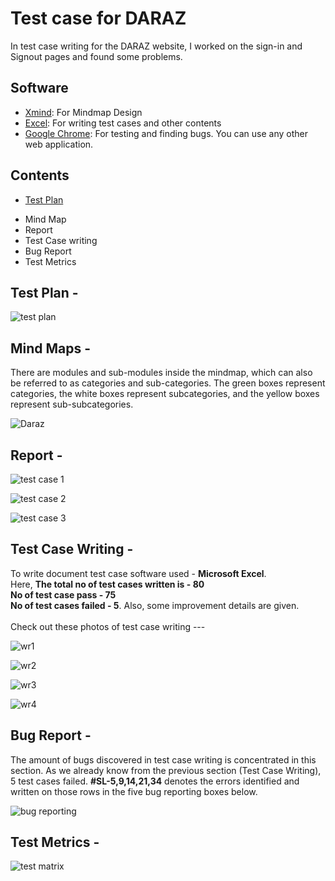 # Test case for DARAZ

In test case writing for the DARAZ website, I worked on the sign-in and Signout pages and found some problems. 

## Software 
- [Xmind](https://xmind.app): For Mindmap Design
- [Excel](): For writing test cases and other contents
- [Google Chrome](https://www.google.com/chrome): For testing and finding bugs. You can use any other web application.

## Contents
- [Test Plan](#Test-Plan) 
+ Mind Map
+ Report
+ Test Case writing
+ Bug Report
+ Test Metrics

## Test Plan -
![test plan](https://github.com/rashadkhan97/Tast-Case-for-DARAZ/assets/76771109/b1e724f2-db5e-42e7-8c72-392c73cad9c9)

## Mind Maps - 
There are modules and sub-modules inside the mindmap, which can also be referred to as categories and sub-categories. The green boxes represent categories, the white boxes represent subcategories, and the yellow boxes represent sub-subcategories.

![Daraz](https://github.com/rashadkhan97/Tast-Case-for-DARAZ/assets/76771109/045388d4-00ef-40b3-883c-c074e4d4290e)


## Report -

![test case 1](https://github.com/rashadkhan97/Tast-Case-for-DARAZ/assets/76771109/22ce744b-00b7-49cc-99a3-f44e5e6a724f)

![test case 2](https://github.com/rashadkhan97/Tast-Case-for-DARAZ/assets/76771109/221e2a7c-a2c1-4c5d-8ad6-42b1a6018643)

![test case 3](https://github.com/rashadkhan97/Tast-Case-for-DARAZ/assets/76771109/a4b9d0a3-d0de-4978-bfee-4d7692058011)

## Test Case Writing -
To write document test case software used - **Microsoft Excel**. 
<br>Here, **The total no of test cases written is - 80**  </br> **No of test case pass - 75** <br>**No of test cases failed - 5**. Also, some improvement details are given.</br>
<br> Check out these photos of test case writing --- </br>

![wr1](https://github.com/rashadkhan97/Tast-Case-for-DARAZ/assets/76771109/0b95b583-60a6-4e4a-8799-71595675e24e)

![wr2](https://github.com/rashadkhan97/Tast-Case-for-DARAZ/assets/76771109/2c7c8329-e282-4060-8d1f-787b0d727b6f)

![wr3](https://github.com/rashadkhan97/Tast-Case-for-DARAZ/assets/76771109/4f1c24ea-4c4b-427f-80a2-98053b81b0f8)

![wr4](https://github.com/rashadkhan97/Tast-Case-for-DARAZ/assets/76771109/395fd4f1-eecc-45f1-be2f-359f1f13d1cb)

## Bug Report -
The amount of bugs discovered in test case writing is concentrated in this section. As we already know from the previous section (Test Case Writing), 5 test cases failed. **#SL-5,9,14,21,34** denotes the errors identified and written on those rows in the five bug reporting boxes below.

![bug reporting](https://github.com/rashadkhan97/Tast-Case-for-DARAZ/assets/76771109/4713e2ea-2cd2-4b36-bba5-07f6187b8556)

## Test Metrics -

![test matrix](https://github.com/rashadkhan97/Tast-Case-for-DARAZ/assets/76771109/6a2d6ba0-0acd-4a4c-aa41-c3c96245fa3e)
